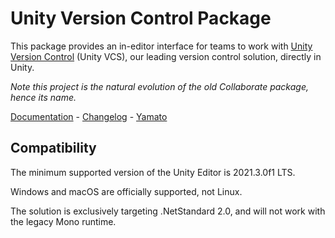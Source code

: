 # Unity Version Control Package

This package provides an in-editor interface for teams to work with [Unity Version Control](https://unity.com/solutions/version-control) (Unity VCS), our leading version control solution, directly in Unity.

_Note this project is the natural evolution of the old Collaborate package, hence its name._

[Documentation](https://docs.unity.com/ugs/en-us/manual/devops/manual/vcs-plugins/unityeditor-plugin/unity-version-control-package) - [Changelog](https://docs.unity3d.com/Packages/com.unity.collab-proxy@2.1/changelog/CHANGELOG.html) - [Yamato](https://unity-ci.cds.internal.unity3d.com/project/259)

## Compatibility

The minimum supported version of the Unity Editor is 2021.3.0f1 LTS.

Windows and macOS are officially supported, not Linux.

The solution is exclusively targeting .NetStandard 2.0, and will not work with the legacy Mono runtime.
